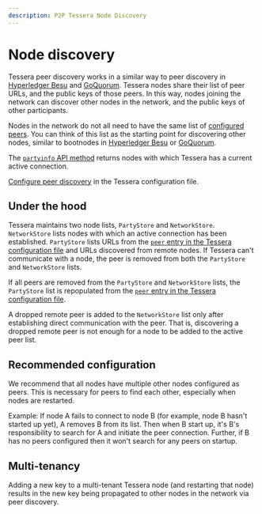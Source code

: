 ```yaml
---
description: P2P Tessera Node Discovery
---
```


# Node discovery

Tessera peer discovery works in a similar way to peer discovery in
[Hyperledger Besu](https://besu.hyperledger.org/en/stable/HowTo/Find-and-Connect/Managing-Peers/#manage-peers)
and [GoQuorum](https://consensys.net/docs/goquorum/en/stable/configure-and-manage/configure/bootnodes/).
Tessera nodes share their list of peer URLs, and the public keys of those peers. In this way, nodes joining
the network can discover other nodes in the network, and the public keys of other participants.

Nodes in the network do not all need to have the same list of [configured peers](../HowTo/Configure/Peer-discovery.md#specify-peers).
You can think of this list as the starting point for discovering other nodes, similar to bootnodes in [Hyperledger Besu](https://besu.hyperledger.org/en/stable/HowTo/Find-and-Connect/Bootnodes/) or [GoQuorum](https://consensys.net/docs/goquorum/en/stable/configure-and-manage/configure/bootnodes/).

The [`partyinfo` API method](https://consensys.github.io/doc.tessera/#operation/getPartyInfo) returns nodes
with which Tessera has a current active connection.

[Configure peer discovery](../HowTo/Configure/Peer-discovery.md) in the Tessera configuration file.

## Under the hood

Tessera maintains two node lists, `PartyStore` and `NetworkStore`. `NetworkStore` lists nodes with
which an active connection has been established. `PartyStore` lists URLs from the [`peer` entry in the Tessera configuration file](../HowTo/Configure/Peer-discovery.md#specify-peers)
and URLs discovered from remote nodes. If Tessera can't communicate with a node, the peer is
removed from both the `PartyStore` and `NetworkStore` lists.

If all peers are removed from the `PartyStore` and `NetworkStore` lists, the `PartyStore` list is repopulated
from the [`peer` entry in the Tessera configuration file](../HowTo/Configure/Peer-discovery.md#specify-peers).

A dropped remote peer is added to the `NetworkStore` list only after establishing direct communication with
the peer. That is, discovering a dropped remote peer is not enough for a node to be added to the active peer list.

## Recommended configuration

We recommend that all nodes have multiple other nodes configured as peers. This is necessary for peers to find
each other, especially when nodes are restarted.

Example: If node A fails to connect to node B (for example, node B hasn't started up yet), A removes B from its list.
Then when B start up, it's B's responsibility to search for A and initiate the peer connection. Further, if
B has no peers configured then it won't search for any peers on startup.

## Multi-tenancy

Adding a new key to a multi-tenant Tessera node (and restarting that node) results in the new key being propagated
to other nodes in the network via peer discovery.
